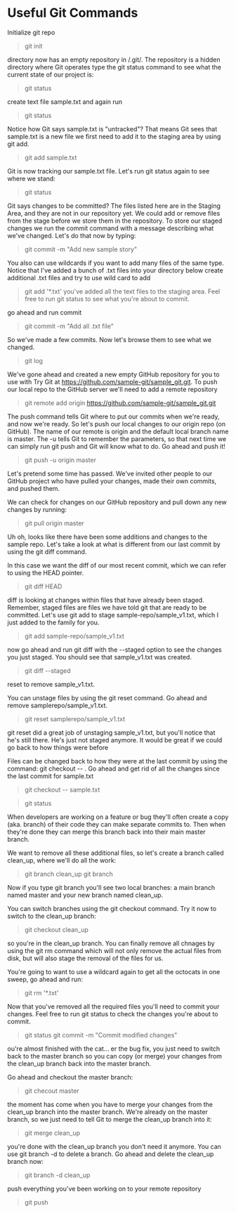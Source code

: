 # Useful Git Commands 
Initialize git repo
>git init 

directory now has an empty repository in /.git/. The repository is a hidden directory where Git operates
type the git status command to see what the current state of our project is:

>git status

create text file sample.txt and again run 

>git status

Notice how Git says sample.txt is "untracked"? That means Git sees that  sample.txt is a new file
we first need to add it to the staging area by using git add.

>git add sample.txt

Git is now tracking our sample.txt file. Let's run git status again to see where we stand:

>git status

Git says changes to be committed? The files listed here are in the Staging Area, and they are not in our repository yet. We could add or remove files from the stage before we store them in the repository.
To store our staged changes we run the commit command with a message describing what we've changed. Let's do that now by typing:

>git commit -m "Add new sample story"

You also can use wildcards if you want to add many files of the same type. Notice that I've added a bunch of .txt files into your directory below
create additional .txt files and try to use wild card to add 

>git add '*.txt'
you've added all the text files to the staging area. Feel free to run git status to see what you're about to commit.

go ahead and run commit
>git commit -m "Add all .txt file"

So we've made a few commits. Now let's browse them to see what we changed.
>git log 

We've gone ahead and created a new empty GitHub repository for you to use with Try Git at  https://github.com/sample-git/sample_git.git. To push our local repo to the GitHub server we'll need to add a remote repository
>git remote add origin https://github.com/sample-git/sample_git.git

The push command tells Git where to put our commits when we're ready, and now we're ready. So let's push our local changes to our origin repo (on GitHub).
The name of our remote is origin and the default local branch name is master. The -u tells Git to remember the parameters, so that next time we can simply run git push and Git will know what to do. Go ahead and push it!

>git push -u origin master

Let's pretend some time has passed. We've invited other people to our GitHub project who have pulled your changes, made their own commits, and pushed them.

We can check for changes on our GitHub repository and pull down any new changes by running:

>git pull origin master

Uh oh, looks like there have been some additions and changes to the sample repo. Let's take a look at what is different from our last commit by using the git diff command.

In this case we want the diff of our most recent commit, which we can refer to using the HEAD pointer.

>git diff HEAD

diff is looking at changes within files that have already been staged. Remember, staged files are files we have told git that are ready to be committed.
Let's use git add to stage sample-repo/sample_v1.txt, which I just added to the family for you.
>git add sample-repo/sample_v1.txt

now go ahead and run git diff with the --staged option to see the changes you just staged. You should see that sample_v1.txt was created.
>git diff --staged

reset to remove sample_v1.txt.

You can unstage files by using the git reset command. Go ahead and remove samplerepo/sample_v1.txt.

>git reset samplerepo/sample_v1.txt

git reset did a great job of unstaging sample_v1.txt, but you'll notice that he's still there. He's just not staged anymore. It would be great if we could go back to how things were before 

Files can be changed back to how they were at the last commit by using the command: git checkout -- <target>. Go ahead and get rid of all the changes since the last commit for sample.txt

>git checkout -- sample.txt

>git status

When developers are working on a feature or bug they'll often create a copy (aka. branch) of their code they can make separate commits to. Then when they're done they can merge this branch back into their main master branch.

We want to remove all these additional files, so let's create a branch called clean_up, where we'll do all the work:

>git branch clean_up
>git branch

Now if you type git branch you'll see two local branches: a main branch named master and your new branch named  clean_up.

You can switch branches using the git checkout <branch> command. Try it now to switch to the clean_up branch:

>git checkout clean_up

so you're in the clean_up branch. You can finally remove all chnages by using the git rm command which will not only remove the actual files from disk, but will also stage the removal of the files for us.

You're going to want to use a wildcard again to get all the octocats in one sweep, go ahead and run:

>git rm '*.txt'

Now that you've removed all the required files you'll need to commit your changes.
Feel free to run git status to check the changes you're about to commit.

>git status
>git commit -m "Commit modified changes"

ou're almost finished with the cat... er the bug fix, you just need to switch back to the master branch so you can copy (or  merge) your changes from the clean_up branch back into the master branch.

Go ahead and checkout the master branch:

>git checout master

the moment has come when you have to merge your changes from the clean_up branch into the master branch.
We're already on the master branch, so we just need to tell Git to merge the clean_up branch into it:

>git merge clean_up

you're done with the clean_up branch you don't need it anymore.
You can use git branch -d <branch name> to delete a branch. Go ahead and delete the clean_up branch now:

>git branch -d clean_up

push everything you've been working on to your remote repository

>git push 